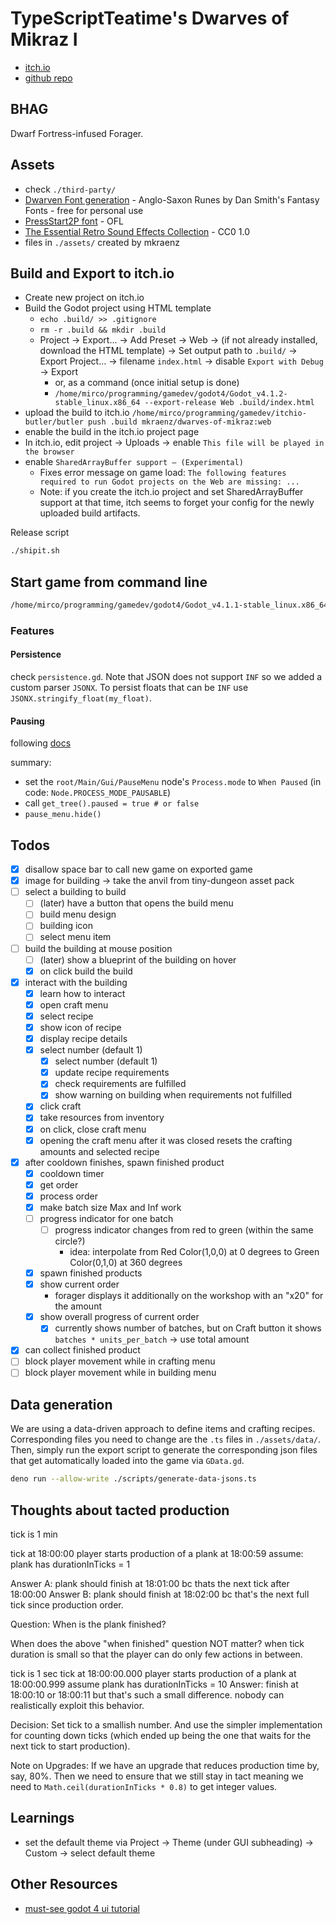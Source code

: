 # TypeScriptTeatime's Dwarves of Mikraz I

- [itch.io](https://mkraenz.itch.io/dwarves-of-mikraz)
- [github repo](https://github.com/mkraenz/dwarves-of-mikraz-1)

## BHAG

Dwarf Fortress-infused Forager.

## Assets

- check `./third-party/`
- [Dwarven Font generation](https://www.fontspace.com/category/dwarven) - Anglo-Saxon Runes by Dan Smith's Fantasy Fonts - free for personal use
- [PressStart2P font](https://fonts.google.com/specimen/Press+Start+2P) - OFL
- [The Essential Retro Sound Effects Collection](https://opengameart.org/content/512-sound-effects-8-bit-style) - CC0 1.0
- files in `./assets/` created by mkraenz

## Build and Export to itch.io

- Create new project on itch.io
- Build the Godot project using HTML template
  - `echo .build/ >> .gitignore`
  - `rm -r .build && mkdir .build`
  - Project -> Export... -> Add Preset -> Web -> (if not already installed, download the HTML template) -> Set output path to `.build/` -> Export Project... -> filename `index.html` -> disable `Export with Debug` -> Export
    - or, as a command (once initial setup is done)
    - `/home/mirco/programming/gamedev/godot4/Godot_v4.1.2-stable_linux.x86_64 --export-release Web .build/index.html`
- upload the build to itch.io `/home/mirco/programming/gamedev/itchio-butler/butler push .build mkraenz/dwarves-of-mikraz:web`
- enable the build in the itch.io project page
- In itch.io, edit project -> Uploads -> enable `This file will be played in the browser`
- enable `SharedArrayBuffer support — (Experimental)`
  - Fixes error message on game load: `The following features required to run Godot projects on the Web are missing: ...`
  - Note: if you create the itch.io project and set SharedArrayBuffer support at that time, itch seems to forget your config for the newly uploaded build artifacts.

Release script

```sh
./shipit.sh
```

## Start game from command line

```sh
/home/mirco/programming/gamedev/godot4/Godot_v4.1.1-stable_linux.x86_64 .
```

### Features

#### Persistence

check `persistence.gd`. Note that JSON does not support `INF` so we added a custom parser `JSONX`. To persist floats that can be `INF` use `JSONX.stringify_float(my_float)`.

#### Pausing

following [docs](https://docs.godotengine.org/en/stable/tutorials/scripting/pausing_games.html)

summary:

- set the `root/Main/Gui/PauseMenu` node's `Process.mode` to `When Paused` (in code: `Node.PROCESS_MODE_PAUSABLE`)
- call `get_tree().paused = true # or false`
- `pause_menu.hide()`

## Todos

- [x] disallow space bar to call new game on exported game
- [x] image for building -> take the anvil from tiny-dungeon asset pack
- [ ] select a building to build
  - [ ] (later) have a button that opens the build menu
  - [ ] build menu design
  - [ ] building icon
  - [ ] select menu item
- [ ] build the building at mouse position
  - [ ] (later) show a blueprint of the building on hover
  - [x] on click build the build
- [x] interact with the building
  - [x] learn how to interact
  - [x] open craft menu
  - [x] select recipe
  - [x] show icon of recipe
  - [x] display recipe details
  - [x] select number (default 1)
    - [x] select number (default 1)
    - [x] update recipe requirements
    - [x] check requirements are fulfilled
    - [x] show warning on building when requirements not fulfilled
  - [x] click craft
  - [x] take resources from inventory
  - [x] on click, close craft menu
  - [x] opening the craft menu after it was closed resets the crafting amounts and selected recipe
- [x] after cooldown finishes, spawn finished product
  - [x] cooldown timer
  - [x] get order
  - [x] process order
  - [x] make batch size Max and Inf work
  - [ ] progress indicator for one batch
    - [ ] progress indicator changes from red to green (within the same circle?)
      - idea: interpolate from Red Color(1,0,0) at 0 degrees to Green Color(0,1,0) at 360 degrees
  - [x] spawn finished products
  - [x] show current order
    - forager displays it additionally on the workshop with an "x20" for the amount
  - [x] show overall progress of current order
    - [x] currently shows number of batches, but on Craft button it shows `batches * units_per_batch` -> use total amount
- [x] can collect finished product
- [ ] block player movement while in crafting menu
- [ ] block player movement while in building menu

## Data generation

We are using a data-driven approach to define items and crafting recipes. Corresponding files you need to change are the `.ts` files in `./assets/data/`. Then, simply run the export script to generate the corresponding json files that get automatically loaded into the game via `GData.gd`.

```sh
deno run --allow-write ./scripts/generate-data-jsons.ts
```

## Thoughts about tacted production

tick is 1 min

tick at 18:00:00
player starts production of a plank at 18:00:59
assume: plank has durationInTicks = 1

Answer A: plank should finish at 18:01:00 bc thats the next tick after 18:00:00
Answer B: plank should finish at 18:02:00 bc that's the next full tick since production order.

Question: When is the plank finished?

When does the above "when finished" question NOT matter?
when tick duration is small so that the player can do only few actions in between.

tick is 1 sec
tick at 18:00:00.000
player starts production of a plank at 18:00:00.999
assume plank has durationInTicks = 10
Answer: finish at 18:00:10 or 18:00:11 but that's such a small difference. nobody can realistically exploit this behavior.

Decision: Set tick to a smallish number. And use the simpler implementation for counting down ticks (which ended up being the one that waits for the next tick to start production).

Note on Upgrades: If we have an upgrade that reduces production time by, say, 80%. Then we need to ensure that we still stay in tact meaning we need to `Math.ceil(durationInTicks * 0.8)` to get integer values.

## Learnings

- set the default theme via Project -> Theme (under GUI subheading) -> Custom -> select default theme

## Other Resources

- [must-see godot 4 ui tutorial](https://www.youtube.com/watch?v=1_OFJLyqlXI)
